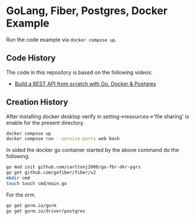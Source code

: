 # GoLang, Fiber, Postgres, Docker Example

Run the code example via `docker compose up`.

## Code History

The code in this repository is based on the following videos:

- [Build a REST API from scratch with Go, Docker & Postgres](https://youtu.be/p08c0-99SyU)

## Creation History

After installing docker desktop verify in setting->resources->'file sharing'
is enable for the present directory.

```bash
docker compose up
docker compose run --service-ports web bash
```

In sided the docker go container started by the above command do the following.

```bash
go mod init github.com/carltonj2000/go-fbr-dkr-pgrs
go get github.com/gofiber/fiber/v2
mkdir cmd
touch touch cmd/main.go
```

For the orm.

```bash
go get gorm.io/gorm
go get gorm.io/driver/postgres
```
